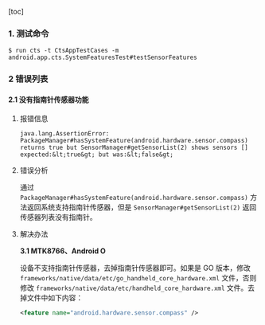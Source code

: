 [toc]

### 1. 测试命令

```shell
$ run cts -t CtsAppTestCases -m android.app.cts.SystemFeaturesTest#testSensorFeatures
```

### 2 错误列表

#### 2.1 没有指南针传感器功能

1. 报错信息

   ```
   java.lang.AssertionError: PackageManager#hasSystemFeature(android.hardware.sensor.compass) returns true but SensorManager#getSensorList(2) shows sensors [] expected:&lt;true&gt; but was:&lt;false&gt;
   ```

2. 错误分析

   通过 `PackageManager#hasSystemFeature(android.hardware.sensor.compass)` 方法返回系统支持指南针传感器，但是 `SensorManager#getSensorList(2)` 返回传感器列表没有指南针。

3. 解决办法

   **3.1 MTK8766、Android O**

   设备不支持指南针传感器，去掉指南针传感器即可。如果是 GO 版本，修改 `frameworks/native/data/etc/go_handheld_core_hardware.xml` 文件，否则修改 `frameworks/native/data/etc/handheld_core_hardware.xml` 文件。去掉文件中如下内容：

   ```xml
   <feature name="android.hardware.sensor.compass" />
   ```

   